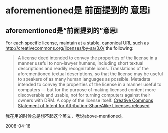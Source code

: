 # aforementioned是 前面提到的 意思i

## aforementioned是“前面提到的”意思i

For each specific license, maintain at a stable, canonical URL such as http://creativecommons.org/licenses/by-sa/3.0/ the following:

>  A license deed intended to convey the properties of the license in a manner useful to non-lawyer humans, including short textual descriptions and readily recognizable icons.
>  Translations of the aforementioned textual descriptions, so that the license may be useful to speakers of as many human languages as possible.
>  Metadata intended to convey the properties of the license in a manner useful to computers — but for the purpose of making licensed content more discoverable and usable, not for turning computers against their owners with DRM.
>  A copy of the license itself.
> [Creative Commons Statement of Intent for Attribution-ShareAlike Licenses released](http://creativecommons.org/weblog/entry/8213)

我在用的时候总是想不起这个英文，老说above-mentioned。



2008-04-18